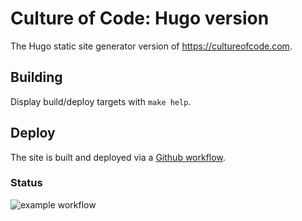 # Culture of Code: Hugo version

The Hugo static site generator version of https://cultureofcode.com.

## Building

Display build/deploy targets with `make help`.

## Deploy

The site is built and deployed via a [Github workflow](https://github.com/kpb/cultureofcode.com/blob/main/.github/workflows/hugo-build-deploy.yaml).

### Status

![example workflow](https://github.com/kpb/cultureofcode.com/actions/workflows/hugo-build-deploy.yaml/badge.svg)
